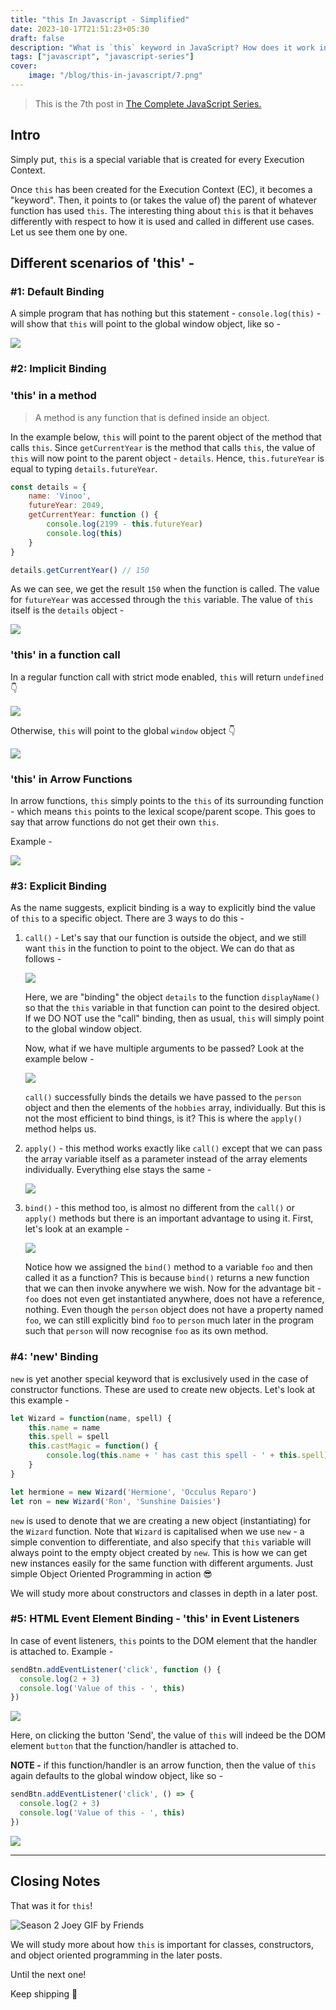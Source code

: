 ```yaml
---
title: "this In Javascript - Simplified"
date: 2023-10-17T21:51:23+05:30
draft: false
description: "What is `this` keyword in JavaScript? How does it work in different scenarios?"
tags: ["javascript", "javascript-series"]
cover:
    image: "/blog/this-in-javascript/7.png"
---
```


> This is the 7th post in [The Complete JavaScript Series.](https://vinoo.in/tags/javascript-series/)

## Intro

Simply put, `this` is a special variable that is created for every Execution Context.

Once `this` has been created for the Execution Context (EC), it becomes a "keyword". Then, it points to (or takes the value of) the parent of whatever function has used `this`. The interesting thing about `this` is that it behaves differently with respect to how it is used and called in different use cases. Let us see them one by one.

## Different scenarios of 'this' -

### #1: Default Binding

A simple program that has nothing but this statement - `console.log(this)` - will show that `this` will point to the global window object, like so -

![](https://cdn.hashnode.com/res/hashnode/image/upload/v1697549151962/767ea147-5108-4d21-9d5f-3a793a253edd.png)

### #2: Implicit Binding

### 'this' in a method

> A method is any function that is defined inside an object.

In the example below, `this` will point to the parent object of the method that calls `this`. Since `getCurrentYear` is the method that calls `this`, the value of `this` will now point to the parent object - `details`. Hence, `this.futureYear` is equal to typing `details.futureYear`.

```javascript
const details = {
    name: 'Vinoo',
    futureYear: 2049,
    getCurrentYear: function () {
        console.log(2199 - this.futureYear)
        console.log(this)
    }
}

details.getCurrentYear() // 150
```

As we can see, we get the result `150` when the function is called. The value for `futureYear` was accessed through the `this` variable. The value of `this` itself is the `details` object -

![](https://cdn.hashnode.com/res/hashnode/image/upload/v1697547846530/dd976ad0-ab06-4961-9d5e-c9bd2474cea3.png)

### 'this' in a function call

In a regular function call with strict mode enabled, `this` will return `undefined` 👇

![](https://cdn.hashnode.com/res/hashnode/image/upload/v1697537702385/142583e6-7618-4e5e-a500-bc94751e1bf2.png)

Otherwise, `this` will point to the global `window` object 👇

![](https://cdn.hashnode.com/res/hashnode/image/upload/v1697537628068/5566f6fb-3141-4902-b7ee-698c2ec8188d.png)

### 'this' in Arrow Functions

In arrow functions, `this` simply points to the `this` of its surrounding function - which means `this` points to the lexical scope/parent scope. This goes to say that arrow functions do not get their own `this`.

Example -

![](https://cdn.hashnode.com/res/hashnode/image/upload/v1697538773579/5b6de135-c469-47ba-9cf1-3f4fac027b94.png)

### #3: Explicit Binding

As the name suggests, explicit binding is a way to explicitly bind the value of `this` to a specific object. There are 3 ways to do this -

1. `call()` - Let's say that our function is outside the object, and we still want `this` in the function to point to the object. We can do that as follows -
    
    ![](https://cdn.hashnode.com/res/hashnode/image/upload/v1697557277373/081f19e2-47b9-40f0-a043-308a6b92840e.png)
    
    Here, we are "binding" the object `details` to the function `displayName()` so that the `this` variable in that function can point to the desired object. If we DO NOT use the "call" binding, then as usual, `this` will simply point to the global window object.
    
    Now, what if we have multiple arguments to be passed? Look at the example below -
    
    ![](https://cdn.hashnode.com/res/hashnode/image/upload/v1697557761310/1217fe8c-d088-44bc-8bb4-64d66e62c92a.png)
    
    `call()` successfully binds the details we have passed to the `person` object and then the elements of the `hobbies` array, individually. But this is not the most efficient to bind things, is it? This is where the `apply()` method helps us.
    
2. `apply()` - this method works exactly like `call()` except that we can pass the array variable itself as a parameter instead of the array elements individually. Everything else stays the same -
    
    ![](https://cdn.hashnode.com/res/hashnode/image/upload/v1697558002910/1e754642-26a0-4ed8-b4b9-2eb7c0b6d6c5.png)
    
3. `bind()` - this method too, is almost no different from the `call()` or `apply()` methods but there is an important advantage to using it. First, let's look at an example -
    
    ![](https://cdn.hashnode.com/res/hashnode/image/upload/v1697558864224/4f1f70a4-9af3-45ca-8d6f-320f14b9b9d5.png)
    
    Notice how we assigned the `bind()` method to a variable `foo` and then called it as a function? This is because `bind()` returns a new function that we can then invoke anywhere we wish. Now for the advantage bit - `foo` does not even get instantiated anywhere, does not have a reference, nothing. Even though the `person` object does not have a property named `foo`, we can still explicitly bind `foo` to `person` much later in the program such that `person` will now recognise `foo` as its own method.
    

### #4: 'new' Binding

`new` is yet another special keyword that is exclusively used in the case of constructor functions. These are used to create new objects. Let's look at this example -

```javascript
let Wizard = function(name, spell) {
    this.name = name
    this.spell = spell
    this.castMagic = function() {
        console.log(this.name + ' has cast this spell - ' + this.spell)
    }
}

let hermione = new Wizard('Hermione', 'Occulus Reparo')
let ron = new Wizard('Ron', 'Sunshine Daisies')
```

`new` is used to denote that we are creating a new object (instantiating) for the `Wizard` function. Note that `Wizard` is capitalised when we use `new` - a simple convention to differentiate, and also specify that `this` variable will always point to the empty object created by `new`. This is how we can get new instances easily for the same function with different arguments. Just simple Object Oriented Programming in action 😎

We will study more about constructors and classes in depth in a later post.

### #5: HTML Event Element Binding - 'this' in Event Listeners

In case of event listeners, `this` points to the DOM element that the handler is attached to. Example -

```javascript
sendBtn.addEventListener('click', function () {
  console.log(2 + 3)
  console.log('Value of this - ', this)
})
```

![](https://cdn.hashnode.com/res/hashnode/image/upload/v1697545354354/10117b9a-1276-407c-8a11-12dea72fae6c.png)

Here, on clicking the button 'Send', the value of `this` will indeed be the DOM element `button` that the function/handler is attached to.

**NOTE -** if this function/handler is an arrow function, then the value of `this` again defaults to the global window object, like so -

```javascript
sendBtn.addEventListener('click', () => {
  console.log(2 + 3)
  console.log('Value of this - ', this)
})
```

![](https://cdn.hashnode.com/res/hashnode/image/upload/v1697546026030/2941d979-6b35-42e3-af49-15d22dae82ad.png)

---

## Closing Notes

That was it for `this`!

![Season 2 Joey GIF by Friends](https://media0.giphy.com/media/RfAuCCsCMVJLgPX88v/giphy.gif?cid=ecf05e477ncktpkmi43dgptfl96fba12nh6sqt3uscy7k3nd&ep=v1_gifs_search&rid=giphy.gif&ct=g)

We will study more about how `this` is important for classes, constructors, and object oriented programming in the later posts.

Until the next one!

Keep shipping 🚀